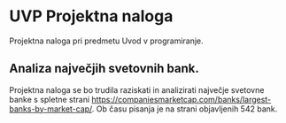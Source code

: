 # UVP Projektna naloga
Projektna naloga pri predmetu Uvod v programiranje.
## Analiza največjih svetovnih bank.
Projektna naloga se bo trudila raziskati in analizirati največje svetovne banke s spletne strani https://companiesmarketcap.com/banks/largest-banks-by-market-cap/.
Ob času pisanja je na strani objavljenih 542 bank.
